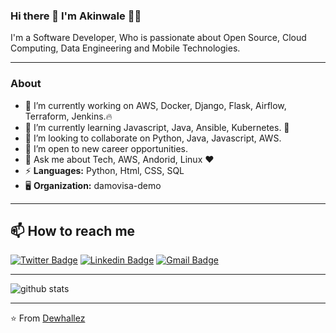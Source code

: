 ### Hi there 👋 I'm Akinwale 👨‍💻

I'm a Software Developer, Who is passionate about Open Source, Cloud Computing, Data Engineering and Mobile Technologies.

---

### About

- 🔭 I’m currently working on AWS, Docker, Django, Flask, Airflow, Terraform, Jenkins.🔥
- 🌱 I’m currently learning Javascript, Java, Ansible, Kubernetes. 🚀
- 👯 I’m looking to collaborate on Python, Java, Javascript, AWS.
- 🤔 I’m open to new career opportunities.
- 💬 Ask me about Tech, AWS, Andorid, Linux :heart:
- ⚡ **Languages:** Python, Html, CSS, SQL
- 🖥️ **Organization:** damovisa-demo

---

## 📫 How to reach me

[![Twitter Badge](https://img.shields.io/badge/-dewhallez-1DA1F2?style=for-the-badge&logo=twitter&logoColor=white&link=https://twitter.com/dewhallez)](https://twitter.com/dewhallez)
[![Linkedin Badge](https://img.shields.io/badge/Akinwale-0077B5?style=for-the-badge&logo=linkedin&logoColor=white&link=https://www.linkedin.com/in/akinwale-akinseye-53679993//)](https://www.linkedin.com/in/akinwale-akinseye-53679993/)
[![Gmail Badge](https://img.shields.io/badge/-dewhalles-D14836?style=for-the-badge&logo=gmail&logoColor=white&link=mailto:dewhalles@gmail.com)](mailto:dewhalles@gmail.com)

---

![github stats](https://github-readme-stats.vercel.app/api?username=dewhallez&show_icons=true)

---

⭐️ From [Dewhallez](https://github.com/dewhallez)
